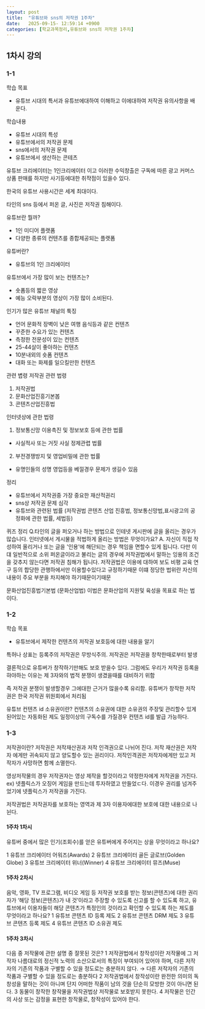```yaml
---
layout: post
title:  "유튜브와 sns의 저작권 1주차"
date:   2025-09-15- 12:59:14 +0900
categories: [학교과목정리,유튜브와 sns의 저작권 1주차]
---
```

## 1차시 강의

### 1-1

학습 목표 
- 유튜브 시대의 특서과 유튜브에대하여 이해하고 이에대하여 저작권 유의사항을 배운다.

학습내용

- 유튜브 시대의 특성
- 유튜브에서의 저작권 문제
- sns에서의 저작권 문제
- 유튜브에서 생산하는 콘테츠

유튜브 크리에이터는 1인크리에이터 이고 이러한 수익창출은 구독에 따른 광고 커머스 상품 판매를 하지만 사기등에대한 취쟉점이 있을수 있다.

한국의 유튜브 사용시간은 세계 최대이다.

타인의 sns 등에서 퍼온 글, 사진은 저작권 침해이다.

유튜브란 뭘까?
- 1인 미디어 플랫폼
- 다양한 종류의 컨텐츠를 종합제공되는 플랫폼

유튜버란?
- 유튜브의 1인 크리에이터

유튜브에서 가장 많이 보는 컨텐츠는?
- 숏폼등의 짧은 영상
- 예능 오락부분의 영상이 가장 많이 소비된다.

인기가 많은 유튜브 채널의 툭징
- 언어 문화적 장벽이 낮은 여행 음식등과 같은 컨텐츠
- 꾸준한 수요가 있는 컨텐츠
- 측정한 전문성이 있는 컨텐츠
- 25-44살이 좋아하는 컨텐츠
- 10분내외의 숏폼 컨텐츠
- 대화 또는 화제를 일으킬만한 컨텐츠

관련 볍령
저작권 관련 법령
1. 저작권법
2. 문화산업진흥기본봅
3. 콘텐츠산업진흥법

인터넷상에 관한 법령
1. 정보통신망 이용촉진 및 정보보호 등에 관한 법률
- 사실적사 또는 거짓 사실 정제관렵 법률
2. 부전경쟁방지 및 영업비밀에 관한 법률
- 유명인들의 성명 영업등을 베낄경우 문제가 생길수 있음

정리
- 유튜브에서 저작권중 가장 중요한 재산적권리 
- sns상 저작권 문제 심각
- 유튜브와 관련된 법률
(저작권법 콘텐츠 산업 진흥법, 정보통신망법,표시광고의 공정화에 관한 법률, 세법등)

퀴즈 정리
Q.타인의 글을 퍼오거나 하는 방법으로 인테넷 게시판에 글을 올리는 경우가 많습니다. 인터넷에서 게시물을 적법하게 올리는 방법은 무엇이가요?
A. 자신이 직접 작성하여 올리거나 또는 글을 '인용'에 해단되는 경우 책임을 면할수 있게 됩니다.
다만 이댸 일반적으로 소위 퍼온글이라고 불리는 글의 경우에 저작권법에서 말하는 잉용의 조건을 갖추지 않는다면 저작권 침해가 됩니다.
저작권법은 이용에 대하여 보도 비평 교육 연구 등의 합당한 관행하에서만 이용할수있다고 규정하기때문
이떄 정당한 법위란 자신의 내용이 주요 부분을 차지해야 하기때문이기때문

문화산업진흥법기본법 (문화산업법)
이법은 문화산업의 지원및 육성을 목표로 하는 법이다.

### 1-2

학습 목표
- 유튜브에서 제작한 컨텐츠의 저작권 보호등에 대한 내용을 알기

특허나 상표는 등록주의 
저작권은 무방식주의. 
저작권은 저작권을 창착한때로부터 발생

결론적으로 유튜버가 창작하기만해도 보호 받을수 있다.
그럼에도 우리가 저작권 등록을 햐야하는 이유는 제 3자와의 법적 분쟁이 생겼을때를 대비하기 위함

즉 저작권 분쟁이 발생할경우 그에대한 근거가 많을수록 유리함.
유튜버가 창작한 저작권은 한국 저작권 위원회에서 처리됨

유튜브 컨텐츠 id 소유권이란?
컨텐츠의 소유권에 대한 소유권의 주장및 관리할수 있게 된어있는 자동화된 제도
일정이상의 구독수를 가질경우 컨텐츠 id를 발급 가능하다.

### 1-3
저작권이란?
저작권은 저작재산권과 저작 인격권으로 나뉘어 진다.
저작 재산권은 저작자 에게만 귀속되지 않고 양도할수 있는 권리이다.
저작인격권은 저작자에게만 있고 저작자가 사망하면 함께 소멸한다.

영상저작물의 경우 저작권자는 영상 제작을 할것이라고 약정한자에게 저작권을 가진다.
ex) 넷플릭스가 오징어 게임을 만드는데 투자하였고 만들었ㄷ다.
이경우 권리를 넘겨주었기에 넷플릭스가 저작권을 가진다.

저작권법은 저작권자를 보호하는 영역과 제 3자 이용자에대한 보호에 대한 내용으로 나뉜다.



#### 1주차 1차시
유튜버 중에서 많은 인기(조회수)를 얻은 유튜버에게 주어지는 상을 무엇이라고 하나요?
    
1 유튜브 크리에이터 어워즈(Awards)
2 유튜브 크리에이터 골든 글로브(Golden Globe)
3 유튜브 크리에이터 위너(Winner)
4 유튜브 크리에이터 뮤즈(Muse)

#### 1주차 2차시
음악, 영화, TV 프로그램, 비디오 게임 등 저작권 보호를 받는 정보(콘텐츠)에 대한 권리자가 ‘해당 정보(콘텐츠)가 내 것’이라고 주장할 수 있도록 신고를 할 수 있도록 하고, 유튜브에서 이용자들이 해당 콘텐츠가 특정인의 것이라고 확인할 수 있도록 하는 제도를 무엇이라고 하나요?
1 유튜브 콘텐츠 ID 등록 제도
2 유튜브 콘텐츠 DRM 제도
3 유튜브 콘텐츠 등록 제도
4 유튜브 콘텐츠 ID 소유권 제도

#### 1주차 3차시
다음 중 저작물에 관한 설명 중 잘못된 것은?
1 저작권법에서 창작성이란 저작물에 그 저작자 나름대로의 정신적 노력의 소산으로서의 특징이 부여되어 있어야 하며, 다른 저작자의 기존의 작품과 구별할 수 있을 정도로는 충분하지 않다. → 다른 저작자의 기존의 작품과 구별할 수 있을 정도로는 충분하다
2 저작권법에서 창작성이란 완전한 의미의 독창성을 말하는 것이 아니며 단지 어떠한 작품이 남의 것을 단순히 모방한 것이 아니면 된다.
3 동물이 창작한 창작물을 저작권법상 저작물로 보호받지 못한다.
4 저작물은 인간의 사상 또는 감정을 표현한 창작물로, 창작성이 있어야 한다.
